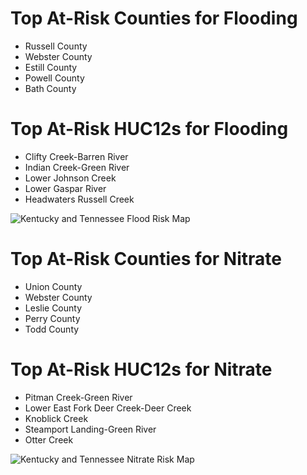 # Top At-Risk Counties for Flooding
  - Russell County
  - Webster County
  - Estill County
  - Powell County
  - Bath County

# Top At-Risk HUC12s for Flooding
  - Clifty Creek-Barren River
  - Indian Creek-Green River
  - Lower Johnson Creek
  - Lower Gaspar River
  - Headwaters Russell Creek

![Kentucky and Tennessee Flood Risk Map](https://github.com/Danavh697/Top-5-vulnerable-countiesorHUC12-in-each-state/blob/4ee63147b3896e1ae8cb6fc03a4fb7c115568d8c/Maps/Tennessee_Kentucky_Flooding.png)

# Top At-Risk Counties for Nitrate
  - Union County
  - Webster County
  - Leslie County
  - Perry County
  - Todd County

# Top At-Risk HUC12s for Nitrate
  - Pitman Creek-Green River
  - Lower East Fork Deer Creek-Deer Creek
  - Knoblick Creek
  - Steamport Landing-Green River
  - Otter Creek

![Kentucky and Tennessee Nitrate Risk Map](https://github.com/Danavh697/Top-5-vulnerable-countiesorHUC12-in-each-state/blob/cee4e73481e929677bd57f6963701929615a60b6/Maps/Tennessee_Kentucky_Nitrate.png)
